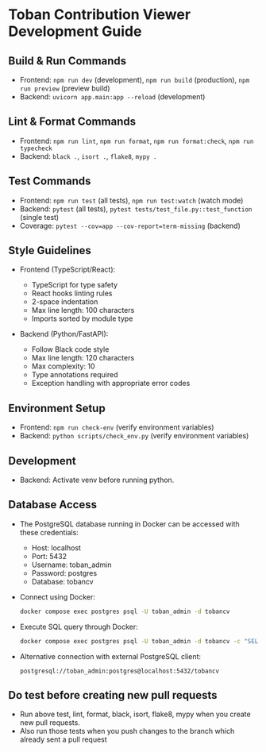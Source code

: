 # Toban Contribution Viewer Development Guide

## Build & Run Commands
- Frontend: `npm run dev` (development), `npm run build` (production), `npm run preview` (preview build)
- Backend: `uvicorn app.main:app --reload` (development)

## Lint & Format Commands
- Frontend: `npm run lint`, `npm run format`, `npm run format:check`, `npm run typecheck`
- Backend: `black .`, `isort .`, `flake8`, `mypy .`

## Test Commands
- Frontend: `npm run test` (all tests), `npm run test:watch` (watch mode)
- Backend: `pytest` (all tests), `pytest tests/test_file.py::test_function` (single test)
- Coverage: `pytest --cov=app --cov-report=term-missing` (backend)

## Style Guidelines
- Frontend (TypeScript/React):
  - TypeScript for type safety
  - React hooks linting rules
  - 2-space indentation
  - Max line length: 100 characters
  - Imports sorted by module type
  
- Backend (Python/FastAPI):
  - Follow Black code style
  - Max line length: 120 characters
  - Max complexity: 10
  - Type annotations required
  - Exception handling with appropriate error codes

## Environment Setup
- Frontend: `npm run check-env` (verify environment variables)
- Backend: `python scripts/check_env.py` (verify environment variables)

## Development
- Backend: Activate venv before running python.

## Database Access
- The PostgreSQL database running in Docker can be accessed with these credentials:
  - Host: localhost
  - Port: 5432
  - Username: toban_admin
  - Password: postgres
  - Database: tobancv
  
- Connect using Docker:
  ```bash
  docker compose exec postgres psql -U toban_admin -d tobancv
  ```
  
- Execute SQL query through Docker:
  ```bash
  docker compose exec postgres psql -U toban_admin -d tobancv -c "SELECT * FROM slackuser LIMIT 5;"
  ```
  
- Alternative connection with external PostgreSQL client:
  ```
  postgresql://toban_admin:postgres@localhost:5432/tobancv
  ```

## Do test before creating new pull requests
- Run above test, lint, format, black, isort, flake8, mypy when you create new pull requests.
- Also run those tests when you push changes to the branch which already sent a pull request

